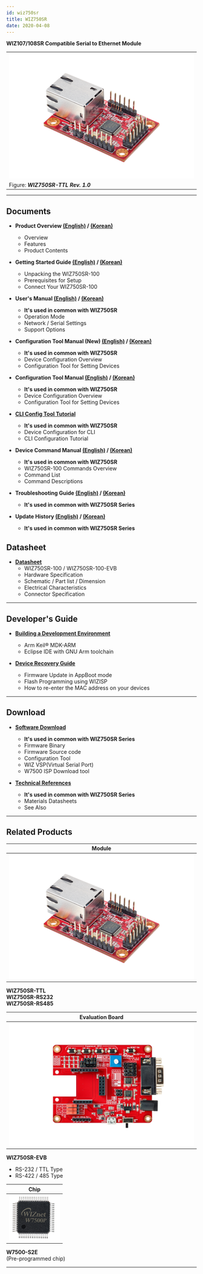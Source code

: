 ```yaml
---
id: wiz750sr
title: WIZ750SR
date: 2020-04-08
---
```



**WIZ107/108SR Compatible Serial to Ethernet Module**

|                                                           |
| --------------------------------------------------------- |
| ![](/img/products/wiz750sr/wiz750sr_rev1.0_main_1024x693.png) |
| Figure: ***WIZ750SR-TTL Rev. 1.0***                       |

-----

## Documents

  - **Product Overview [(English)](./Overview-EN.md) / [(Korean)](./Overview-KO.md)**
      - Overview
      - Features
      - Product Contents



  - **Getting Started Guide [(English)](./Getting-Started-EN.md) / [(Korean)](./Getting-Started-KO.md)**
      - Unpacking the WIZ750SR-100
      - Prerequisites for Setup
      - Connect Your WIZ750SR-100



  - **User's Manual [(English)](./Users-Manual-EN.md) / [(Korean)](./Users-Manual-KO.md)** 
      - **It's used in common with WIZ750SR**
      - Operation Mode
      - Network / Serial Settings
      - Support Options



  - **Configuration Tool Manual (New) [(English)](./Configuration-Tool-Manual-New-EN.md) / [(Korean)](./Configuration-Tool-Manual-New-KO.md)**
      - **It's used in common with WIZ750SR**
      - Device Configuration Overview
      - Configuration Tool for Setting Devices



  - **Configuration Tool Manual [(English)](./Configuration-Tool-Manual-EN.md) / [(Korean)](./Configuration-Tool-Manual-KO.md)**
      - **It's used in common with WIZ750SR**
      - Device Configuration Overview
      - Configuration Tool for Setting Devices



  - **[CLI Config Tool Tutorial](./CLI-Config-Tool-Tutorial/CLI-Config-Tool-Tutorial.md)**
      - **It's used in common with WIZ750SR**
      - Device Configuration for CLI
      - CLI Configuration Tutorial



  - **Device Command Manual [(English)](./Command-Manual-EN.md) / [(Korean)](./Command-Manual-KO.md)**
      - **It's used in common with WIZ750SR**
      - WIZ750SR-100 Commands Overview
      - Command List
      - Command Descriptions



  - **Troubleshooting Guide [(English)](./Trouble-Shooting-EN.md) / [(Korean)](./Trouble-Shooting-KO.md)**
      - **It's used in common with WIZ750SR Series**



  - **Update History [(English)](./Series-Update-History-EN.md) / [(Korean)](./Series-Update-History-KO.md)**
      - **It's used in common with WIZ750SR Series**

## Datasheet

  - **[Datasheet](./Datasheet.md)**
      - WIZ750SR-100 / WIZ750SR-100-EVB
      - Hardware Specification
      - Schematic / Part list / Dimension
      - Electrical Characteristics
      - Connector Specification

-----

## Developer's Guide

- **[Building a Development Environment](./Developers-Guide-EN.md)**
  - Arm Keil® MDK-ARM
  - Eclipse IDE with GNU Arm toolchain

- **[Device Recovery Guide](./Developers-Guide-EN.md#wiz750sr-recovery-user-guide)**
  - Firmware Update in AppBoot mode
  - Flash Programming using WIZISP
  - How to re-enter the MAC address on your devices

-----

## Download

  - **[Software Download](./Download.md)**
      - **It's used in common with WIZ750SR Series**
      - Firmware Binary
      - Firmware Source code 
      - Configuration Tool
      - WIZ VSP(Virtual Serial Port)
      - W7500 ISP Download tool



  - **[Technical References](./Technical-References.md)**
      - **It's used in common with WIZ750SR Series**
      - Materials Datasheets
      - See Also
      
-----

## Related Products



| **Module**                                                |
| --------------------------------------------------------- |
| ![](/img/products/wiz750sr/wiz750sr_rev1.0_main_1024x693.png) |

**WIZ750SR-TTL**  
**WIZ750SR-RS232**  
**WIZ750SR-RS485** 



| **Evaluation Board**                                  |
| ----------------------------------------------------- |
| ![](/img/products/wiz750sr/wiz750sr-ttl-evb_1024x683.png) |

**WIZ750SR-EVB**  
  * RS-232 / TTL Type  
  * RS-422 / 485 Type 


| **Chip**                                     |
| -------------------------------------------- |
| ![](/img/products/wiz750sr/w7500p_pic_small.png) |

**W7500-S2E**  
(Pre-programmed chip) 

-----